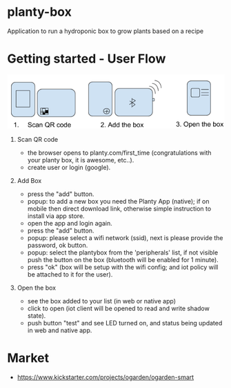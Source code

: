 # planty-box
Application to run a hydroponic box to grow plants based on a recipe

# Getting started - User Flow
![](docs/images/setup_flow.png)

1. Scan QR code
    - the browser opens to planty.com/first_time (congratulations with your planty box, it is awesome, etc..).
    - create user or login (google).

2. Add Box
    - press the "add" button.
    - popup: to add a new box you need the Planty App (native); if on mobile then direct download link, otherwise simple instruction to install via app store.
    - open the app and login again.
    - press the "add" button.
    - popup: please select a wifi network (ssid), next is please provide the password, ok button.
    - popup: select the plantybox from the 'peripherals' list, if not visible push the button on the box (bluetooth will be enabled for 1 minute).
    - press "ok" (box will be setup with the wifi config; and iot policy will be attached to it for the user).

3. Open the box
    - see the box added to your list (in web or native app)
    - click to open (iot client will be opened to read and write shadow state).
    - push button "test" and see LED turned on, and status being updated in web and native app.

# Market
- https://www.kickstarter.com/projects/ogarden/ogarden-smart
